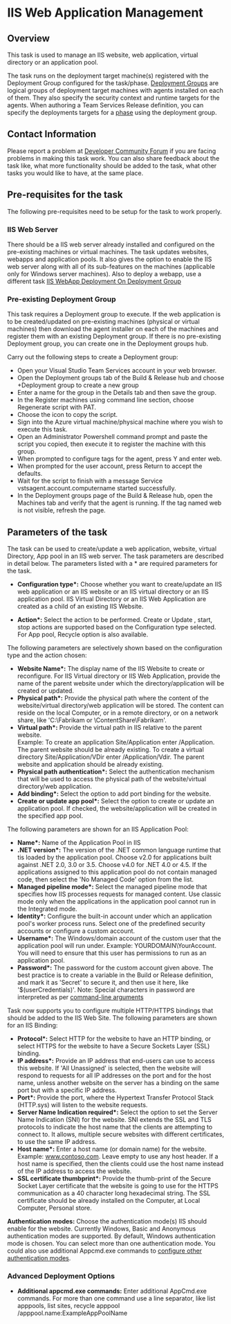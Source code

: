 # IIS Web Application Management

## Overview

This task is used to manage an IIS website, web application, virtual directory or an application pool. 

The task runs on the deployment target machine(s) registered with the Deployment Group configured for the task/phase. [Deployment Groups](https://opsstaging.www.visualstudio.com/en-gb/docs/release/getting-started/machine-group-agents?branch=users%2Fahomer%2Frelease-master) are logical groups of deployment target machines with agents installed on each of them. They also specify the security context and runtime targets for the agents. When authoring a Team Services Release definition, you can specify the deployments targets for a [phase](https://opsstaging.www.visualstudio.com/en-gb/docs/build/concepts/process/phases) using the deployment group.


## Contact Information

Please report a problem at [Developer Community Forum](https://developercommunity.visualstudio.com/spaces/21/index.html) if you are facing problems in making this task work.  You can also share feedback about the task like, what more functionality should be added to the task, what other tasks you would like to have, at the same place.

## Pre-requisites for the task

The following pre-requisites need to be setup for the task to work properly.

### IIS Web Server

There should be a IIS web server already installed and configured on the pre-existing machines or virtual machines. The task updates websites, webapps and application pools. It also gives the option to enable the IIS web server along with all of its sub-features on the machines (applicable only for Windows server machines). Also to deploy a webapp, use a different task [IIS WebApp Deployment On Deployment Group](https://github.com/Microsoft/vsts-tasks/blob/master/Tasks/IISWebAppDeploymentOnMachineGroup)

### Pre-existing Deployment Group

This task requires a Deployment group to execute. If the web application is to be created/updated on pre-existing machines (physical or virtual machines) then download the agent installer on each of the machines and register them with an existing Deployment group. If there is no pre-existing Deployment group, you can create one in the Deployment groups hub.

Carry out the following steps to create a Deployment group:
* Open your Visual Studio Team Services account in your web browser. 
* Open the Deployment groups tab of the Build & Release hub and choose +Deployment group to create a new group
* Enter a name for the group in the Details tab and then save the group.
* In the Register machines using command line section, choose Regenerate script with PAT.
* Choose the icon to copy the script. 
* Sign into the Azure virtual machine/physical machine where you wish to execute this task.
* Open an Administrator Powershell command prompt and paste the script you copied, then execute it to register the machine with this group.
* When prompted to configure tags for the agent, press Y and enter web.
* When prompted for the user account, press Return to accept the defaults.
* Wait for the script to finish with a message Service vstsagent.account.computername started successfully. 
* In the Deployment groups page of the Build & Release hub, open the Machines tab and verify that the agent is running. If the tag named web is not visible, refresh the page.

## Parameters of the task

The task can be used to create/update a web application, website, virtual Directory, App pool in an IIS web server. The task parameters are described in detail below. The parameters listed with a \* are required parameters for the task.

* **Configuration type\*:** Choose whether you want to create/update an IIS web application or an IIS website or an IIS virtual directory or an IIS application pool. IIS Virtual Directory or an IIS Web Application are created as a child of an existing IIS Website.

* **Action\*:** Select the action to be performed. Create or Update , start, stop actions are supported based on the Configuration type selected. For App pool, Recycle option is also available.

The following parameters are selectively shown based on the configuration type and the action chosen:

* **Website Name\*:** The display name of the IIS Website to create or reconfigure. For IIS Virtual directory or IIS Web Application, provide the name of the parent website under which the directory/application will be created or updated.
* **Physical path\*:** Provide the physical path where the content of the website/virtual directory/web application will be stored. The content can reside on the local Computer, or in a remote directory, or on a network share, like 'C:\Fabrikam or \\ContentShare\Fabrikam'. 
* **Virtual path\*:** Provide the virtual path in IIS relative to the parent website.  
Example: To create an application Site/Application enter /Application. The parent website should be already existing.
         To create a virtual directory Site/Application/VDir enter /Application/Vdir. The parent website and application should be already existing. 
* **Physical path authentication\*:** Select the authentication mechanism that will be used to access the physical path of the website/virtual directory/web application.
* **Add binding\*:** Select the option to add port binding for the website.
* **Create or update app pool\*:** Select the option to create or update an application pool. If checked, the website/application will be created in the specified app pool.

The following parameters are shown for an IIS Application Pool:

* **Name\*:** Name of the Application Pool in IIS
* **.NET version\*:** The version of the .NET common language runtime that tis loaded by the application pool. Choose v2.0 for applications built against .NET 2.0, 3.0 or 3.5. Choose v4.0 for .NET 4.0 or 4.5. If the applications assigned to this application pool do not contain managed code, then select the 'No Managed Code' option from the list.
* **Managed pipeline mode\*:** Select the managed pipeline mode that specifies how IIS processes requests for managed content. Use classic mode only when the applications in the application pool cannot run in the Integrated mode.
* **Identity\*:** Configure the built-in account under which an application pool's worker process runs. Select one of the predefined security accounts or configure a custom account.
* **Username\*:** The Windows/domain account of the custom user that the application pool will run under. Example: YOURDOMAIN\YourAccount. You will need to ensure that this user has permissions to run as an application pool. 
* **Password\*:** The password for the custom account given above. The best practice is to create a variable in the Build or Release definition, and mark it as 'Secret' to secure it, and then use it here, like '$(userCredentials)'. Note: Special characters in password are interpreted as per [command-line arguments](https://go.microsoft.com/fwlink/?linkid=843470)

Task now supports you to configure multiple HTTP/HTTPS bindings that should be added to the IIS Web Site. The following parameters are shown for an IIS Binding:
* **Protocol\*:** Select HTTP for the website to have an HTTP binding, or select HTTPS for the website to have a Secure Sockets Layer (SSL) binding.
* **IP address\*:** Provide an IP address that end-users can use to access this website. If 'All Unassigned' is selected, then the website will respond to requests for all IP addresses on the port and for the host name, unless another website on the server has a binding on the same port but with a specific IP address.
* **Port\*:** Provide the port, where the Hypertext Transfer Protocol Stack (HTTP.sys) will listen to the website requests.
* **Server Name Indication required\*:** Select the option to set the Server Name Indication (SNI) for the website. SNI extends the SSL and TLS protocols to indicate the host name that the clients are attempting to connect to. It allows, multiple secure websites with different certificates, to use the same IP address.
* **Host name\*:** Enter a host name (or domain name) for the website.  Example: www.contoso.com. Leave empty to use any host header. If a host name is specified, then the clients could use the host name instead of the IP address to access the website. 
* **SSL certificate thumbprint\*:** Provide the thumb-print of the Secure Socket Layer certificate that the website is going to use for the HTTPS communication as a 40 character long hexadecimal string. The SSL certificate should be already installed on the Computer, at Local Computer, Personal store.


**Authentication modes:** Choose the authentication mode(s) IIS should enable for the website. Currently Windows, Basic and Anonymous authentication modes are supported. By default, Windows authentication mode is chosen. You can select more than one authentication mode. You could also use additional Appcmd.exe commands to [configure other authentication modes](https://technet.microsoft.com/en-us/library/cc733010(v=ws.10).aspx).

### Advanced Deployment Options
* **Additional appcmd.exe commands:** Enter additional AppCmd.exe commands. For more than one command use a line separator, like list apppools, list sites, recycle apppool /apppool.name:ExampleAppPoolName
